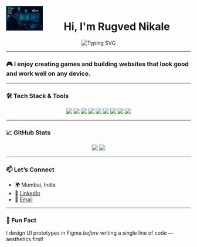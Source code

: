 <a href="#">
  <img src="https://raw.githubusercontent.com/rugvednikale/rugvednikale/main/ChatGPT%20Image%20Aug%201%2C%202025%2C%2006_23_45%20PM.png" alt="Mini Banner" width="100" align="left" />
</a>


<h1 align="center"> Hi, I'm Rugved Nikale</h1>

<p align="center">
  <img src="https://readme-typing-svg.demolab.com?font=Fira+Code&duration=3000&pause=1000&color=22D3EE&center=true&width=435&lines=Frontend+Developer+%7C+UI%2FUX+Designer;Web+%26+Game+Creator+based+in+India;Let%E2%80%99s+build+beautiful+things!" alt="Typing SVG" />
</p>

---

### 🎮 I enjoy creating games and building websites that look good and work well on any device.

---

### 🛠️ Tech Stack & Tools

<p align="center">
  <img src="https://img.shields.io/badge/-React.js-61DAFB?style=flat-square&logo=react&logoColor=000000" />
  <img src="https://img.shields.io/badge/-Framer_Motion-000000?style=flat-square&logo=framer&logoColor=white" />
  <img src="https://img.shields.io/badge/-JavaScript-F7DF1E?style=flat-square&logo=javascript&logoColor=black" />
  <img src="https://img.shields.io/badge/-HTML5-E34F26?style=flat-square&logo=html5&logoColor=white" />
  <img src="https://img.shields.io/badge/-CSS3-1572B6?style=flat-square&logo=css3&logoColor=white" />
  <img src="https://img.shields.io/badge/-Figma-F24E1E?style=flat-square&logo=figma&logoColor=white" />
  <img src="https://img.shields.io/badge/-Blender-F5792A?style=flat-square&logo=blender&logoColor=white" />
  <img src="https://img.shields.io/badge/-Unity-000000?style=flat-square&logo=unity&logoColor=white" />
  <img src="https://img.shields.io/badge/-Unreal_Engine-313131?style=flat-square&logo=unrealengine&logoColor=white" />
</p>

---

### 📈 GitHub Stats

<p align="center">
  <img src="https://github-readme-stats.vercel.app/api?username=rugvednikale&show_icons=true&theme=tokyonight&hide_title=true" />
  <img src="https://github-readme-stats.vercel.app/api/top-langs/?username=rugvednikale&layout=compact&theme=tokyonight" />
</p>

---

### 📫 Let’s Connect

- 🌍 Mumbai, India  
- 💼 [LinkedIn](https://www.linkedin.com/in/rugved-nikale-48ab56363/)  
- 📧 [Email](mailto:rugvednnikale@gmail.com)

---

### 🧠 Fun Fact
I design UI prototypes in Figma *before* writing a single line of code — aesthetics first!
